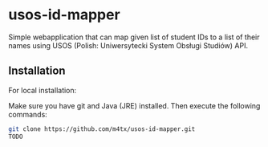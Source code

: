 # usos-id-mapper

Simple webapplication that can map given list of student IDs to a list of their
names using USOS (Polish: Uniwersytecki System Obsługi Studiów) API.

## Installation
For local installation:

Make sure you have git and Java (JRE) installed. Then execute the following
commands:
```sh
git clone https://github.com/m4tx/usos-id-mapper.git
TODO
```
